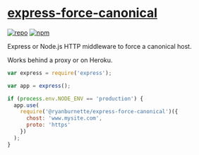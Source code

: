 # [express-force-canonical](https://github.com/ryanburnette/express-force-canonical)

[![repo](https://img.shields.io/badge/repository-Github-black.svg?style=flat-square)](https://github.com/ryanburnette/express-force-canonical)
[![npm](https://img.shields.io/badge/package-NPM-green.svg?style=flat-square)](https://www.npmjs.com/package/@ryanburnette/express-force-canonical)

Express or Node.js HTTP middleware to force a canonical host.

Works behind a proxy or on Heroku.

```js
var express = require('express');

var app = express();

if (process.env.NODE_ENV == 'production') {
  app.use(
    require('@ryanburnette/express-force-canonical')({
      chost: 'www.mysite.com',
      proto: 'https'
    })
  );
}
```
